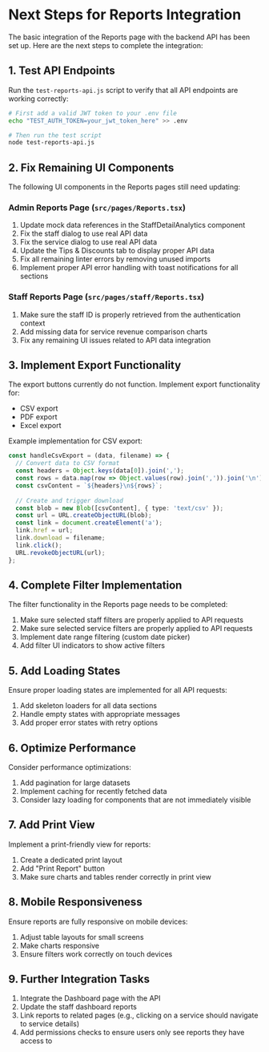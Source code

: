 # Next Steps for Reports Integration

The basic integration of the Reports page with the backend API has been set up. Here are the next steps to complete the integration:

## 1. Test API Endpoints

Run the `test-reports-api.js` script to verify that all API endpoints are working correctly:

```bash
# First add a valid JWT token to your .env file
echo "TEST_AUTH_TOKEN=your_jwt_token_here" >> .env

# Then run the test script
node test-reports-api.js
```

## 2. Fix Remaining UI Components

The following UI components in the Reports pages still need updating:

### Admin Reports Page (`src/pages/Reports.tsx`)

1. Update mock data references in the StaffDetailAnalytics component
2. Fix the staff dialog to use real API data
3. Fix the service dialog to use real API data
4. Update the Tips & Discounts tab to display proper API data
5. Fix all remaining linter errors by removing unused imports
6. Implement proper API error handling with toast notifications for all sections

### Staff Reports Page (`src/pages/staff/Reports.tsx`)

1. Make sure the staff ID is properly retrieved from the authentication context
2. Add missing data for service revenue comparison charts
3. Fix any remaining UI issues related to API data integration

## 3. Implement Export Functionality

The export buttons currently do not function. Implement export functionality for:

- CSV export
- PDF export
- Excel export

Example implementation for CSV export:

```typescript
const handleCsvExport = (data, filename) => {
  // Convert data to CSV format
  const headers = Object.keys(data[0]).join(',');
  const rows = data.map(row => Object.values(row).join(',')).join('\n');
  const csvContent = `${headers}\n${rows}`;
  
  // Create and trigger download
  const blob = new Blob([csvContent], { type: 'text/csv' });
  const url = URL.createObjectURL(blob);
  const link = document.createElement('a');
  link.href = url;
  link.download = filename;
  link.click();
  URL.revokeObjectURL(url);
};
```

## 4. Complete Filter Implementation

The filter functionality in the Reports page needs to be completed:

1. Make sure selected staff filters are properly applied to API requests
2. Make sure selected service filters are properly applied to API requests
3. Implement date range filtering (custom date picker)
4. Add filter UI indicators to show active filters

## 5. Add Loading States

Ensure proper loading states are implemented for all API requests:

1. Add skeleton loaders for all data sections
2. Handle empty states with appropriate messages
3. Add proper error states with retry options

## 6. Optimize Performance

Consider performance optimizations:

1. Add pagination for large datasets
2. Implement caching for recently fetched data
3. Consider lazy loading for components that are not immediately visible

## 7. Add Print View

Implement a print-friendly view for reports:

1. Create a dedicated print layout
2. Add "Print Report" button
3. Make sure charts and tables render correctly in print view

## 8. Mobile Responsiveness

Ensure reports are fully responsive on mobile devices:

1. Adjust table layouts for small screens
2. Make charts responsive
3. Ensure filters work correctly on touch devices

## 9. Further Integration Tasks

1. Integrate the Dashboard page with the API
2. Update the staff dashboard reports
3. Link reports to related pages (e.g., clicking on a service should navigate to service details)
4. Add permissions checks to ensure users only see reports they have access to 
